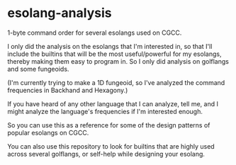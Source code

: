 # esolang-analysis
1-byte command order for several esolangs used on CGCC.

I only did the analysis on the esolangs that I'm interested in, so that
I'll include the builtins that will be the most useful/powerful for my esolangs,
thereby making them easy to program in. So I only did analysis on golflangs and some fungeoids.

(I'm currently trying to make a 1D fungeoid, so I've analyzed the command frequencies in Backhand and Hexagony.)

If you have heard of any other language that I can analyze, tell me, and I might analyze the language's frequencies if I'm interested enough.

So you can use this as a reference for some of the design patterns of popular esolangs on CGCC.

You can also use this repository to look for builtins that are highly used across
several golflangs, or self-help while designing your esolang.
